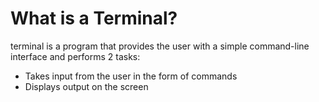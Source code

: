 # What is a Terminal?
 terminal is a program that provides the user with a simple command-line interface and performs 2 tasks:
 - Takes input from the user in the form of commands
 - Displays output on the screen


